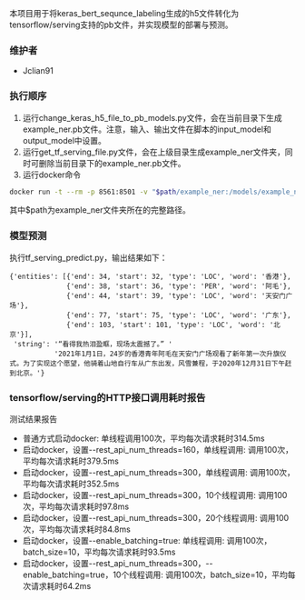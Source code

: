 本项目用于将keras_bert_sequnce_labeling生成的h5文件转化为tensorflow/serving支持的pb文件，并实现模型的部署与预测。

### 维护者

-  Jclian91

### 执行顺序

1. 运行change_keras_h5_file_to_pb_models.py文件，会在当前目录下生成example_ner.pb文件。注意，输入、输出文件在脚本的input_model和output_model中设置。
2. 运行get_tf_serving_file.py文件，会在上级目录生成example_ner文件夹，同时可删除当前目录下的example_ner.pb文件。
3. 运行docker命令

```bash
docker run -t --rm -p 8561:8501 -v "$path/example_ner:/models/example_ner" -e MODEL_NAME=example_ner tensorflow/serving:1.14.0
```
其中$path为example_ner文件夹所在的完整路径。

### 模型预测

执行tf_serving_predict.py，输出结果如下：

```
{'entities': [{'end': 34, 'start': 32, 'type': 'LOC', 'word': '香港'},
              {'end': 38, 'start': 36, 'type': 'PER', 'word': '阿毛'},
              {'end': 44, 'start': 39, 'type': 'LOC', 'word': '天安门广场'},
              {'end': 77, 'start': 75, 'type': 'LOC', 'word': '广东'},
              {'end': 103, 'start': 101, 'type': 'LOC', 'word': '北京'}],
 'string': '“看得我热泪盈眶，现场太震撼了。” '
           '2021年1月1日，24岁的香港青年阿毛在天安门广场观看了新年第一次升旗仪式。为了实现这个愿望，他骑着山地自行车从广东出发，风雪兼程，于2020年12月31日下午赶到北京。'}
```

### tensorflow/serving的HTTP接口调用耗时报告

测试结果报告

- 普通方式启动docker: 单线程调用100次，平均每次请求耗时314.5ms
- 启动docker，设置--rest_api_num_threads=160，单线程调用: 调用100次，平均每次请求耗时379.5ms
- 启动docker，设置--rest_api_num_threads=300，单线程调用: 调用100次，平均每次请求耗时352.5ms
- 启动docker，设置--rest_api_num_threads=300，10个线程调用: 调用100次，平均每次请求耗时97.8ms
- 启动docker，设置--rest_api_num_threads=300，20个线程调用: 调用100次，平均每次请求耗时84.8ms
- 启动docker，设置--enable_batching=true: 单线程调用: 调用100次，batch_size=10，平均每次请求耗时93.5ms
- 启动docker，设置--rest_api_num_threads=300，--enable_batching=true，10个线程调用: 调用100次，batch_size=10，平均每次请求耗时64.2ms